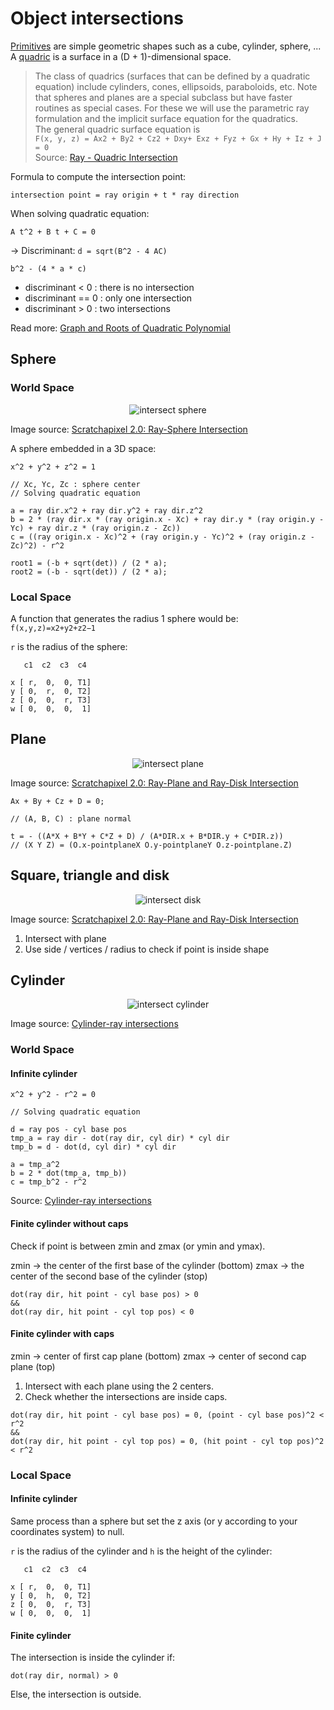 # Object intersections

[Primitives](https://en.wikipedia.org/wiki/Geometric_primitive) are simple geometric shapes such as a cube, cylinder, sphere, ...  
A [quadric](https://en.wikipedia.org/wiki/Quadric) is a surface in a (D + 1)-dimensional space.

> The class of quadrics (surfaces that can be defined by a quadratic equation) include cylinders, cones, ellipsoids, paraboloids, etc. Note that spheres and planes are a special subclass but have faster routines as special cases. For these we will use the parametric ray formulation and the implicit surface equation for the quadratics.  
The general quadric surface equation is  
`F(x, y, z) = Ax2 + By2 + Cz2 + Dxy+ Exz + Fyz + Gx + Hy + Iz + J = 0`  
Source: [Ray - Quadric Intersection](http://skuld.bmsc.washington.edu/people/merritt/graphics/quadrics.html)

Formula to compute the intersection point:

```
intersection point = ray origin + t * ray direction
```

When solving quadratic equation:

`A t^2 + B t + C = 0`

-> Discriminant: `d = sqrt(B^2 - 4 AC)`

```
b^2 - (4 * a * c)
```

- discriminant < 0 : there is no intersection
- discriminant == 0 : only one intersection
- discriminant > 0 : two intersections

Read more: [Graph and Roots of Quadratic Polynomial](https://www.cut-the-knot.org/Curriculum/Algebra/QuadraticPolynomial.shtml)

## Sphere

### World Space

<p align="center">
  <img src="assets/inter_sphere.png" alt="intersect sphere" />
</p>

Image source: [Scratchapixel 2.0: Ray-Sphere Intersection](https://www.scratchapixel.com/lessons/3d-basic-rendering/minimal-ray-tracer-rendering-simple-shapes/ray-sphere-intersection)


A sphere embedded in a 3D space:

```
x^2 + y^2 + z^2 = 1

// Xc, Yc, Zc : sphere center
// Solving quadratic equation

a = ray dir.x^2 + ray dir.y^2 + ray dir.z^2
b = 2 * (ray dir.x * (ray origin.x - Xc) + ray dir.y * (ray origin.y - Yc) + ray dir.z * (ray origin.z - Zc))
c = ((ray origin.x - Xc)^2 + (ray origin.y - Yc)^2 + (ray origin.z - Zc)^2) - r^2

root1 = (-b + sqrt(det)) / (2 * a);
root2 = (-b - sqrt(det)) / (2 * a);

```
### Local Space

A function that generates the radius 1 sphere would be: `f(x,y,z)=x2+y2+z2−1`

`r` is the radius of the sphere:

```
   c1  c2  c3  c4

x [ r,  0,  0, T1]
y [ 0,  r,  0, T2]
z [ 0,  0,  r, T3]
w [ 0,  0,  0,  1]
```

## Plane

<p align="center">
  <img src="assets/inter_plane.png" alt="intersect plane" />
</p>

Image source: [Scratchapixel 2.0: Ray-Plane and Ray-Disk Intersection](https://www.scratchapixel.com/lessons/3d-basic-rendering/minimal-ray-tracer-rendering-simple-shapes/ray-plane-and-ray-disk-intersection)

```
Ax + By + Cz + D = 0; 

// (A, B, C) : plane normal

t = - ((A*X + B*Y + C*Z + D) / (A*DIR.x + B*DIR.y + C*DIR.z))
// (X Y Z) = (O.x-pointplaneX O.y-pointplaneY O.z-pointplane.Z)
```

## Square, triangle and disk

<p align="center">
  <img src="assets/inter_disk.png" alt="intersect disk" />
</p>

Image source: [Scratchapixel 2.0: Ray-Plane and Ray-Disk Intersection](https://www.scratchapixel.com/lessons/3d-basic-rendering/minimal-ray-tracer-rendering-simple-shapes/ray-plane-and-ray-disk-intersection)

1. Intersect with plane
2. Use side / vertices / radius to check if point is inside shape

## Cylinder

<p align="center">
  <img src="assets/inter_cylinder.png" alt="intersect cylinder" />
</p>

Image source: [Cylinder-ray intersections](https://mrl.nyu.edu/~dzorin/rend05/lecture2.pdf)

### World Space

#### Infinite cylinder

```
x^2 + y^2 - r^2 = 0

// Solving quadratic equation

d = ray pos - cyl base pos
tmp_a = ray dir - dot(ray dir, cyl dir) * cyl dir
tmp_b = d - dot(d, cyl dir) * cyl dir

a = tmp_a^2
b = 2 * dot(tmp_a, tmp_b))
c = tmp_b^2 - r^2
```

Source: [Cylinder-ray intersections](https://mrl.nyu.edu/~dzorin/rend05/lecture2.pdf)

#### Finite cylinder without caps

Check if point is between zmin and zmax (or ymin and ymax).

zmin -> the center of the first base of the cylinder (bottom)
zmax -> the center of the second base of the cylinder (stop)

```
dot(ray dir, hit point - cyl base pos) > 0
&&
dot(ray dir, hit point - cyl top pos) < 0
```

#### Finite cylinder with caps

zmin -> center of first cap plane (bottom)
zmax -> center of second cap plane (top)

1. Intersect with each plane using the 2 centers.
2. Check whether the intersections are inside caps.

```
dot(ray dir, hit point - cyl base pos) = 0, (point - cyl base pos)^2 < r^2
&&
dot(ray dir, hit point - cyl top pos) = 0, (hit point - cyl top pos)^2 < r^2
```

### Local Space

#### Infinite cylinder

Same process than a sphere but set the z axis (or y according to your coordinates system) to null.

`r` is the radius of the cylinder and `h` is the height of the cylinder:

```
   c1  c2  c3  c4

x [ r,  0,  0, T1]
y [ 0,  h,  0, T2]
z [ 0,  0,  r, T3]
w [ 0,  0,  0,  1]
```

#### Finite cylinder

The intersection is inside the cylinder if:

```
dot(ray dir, normal) > 0
```

Else, the intersection is outside.
